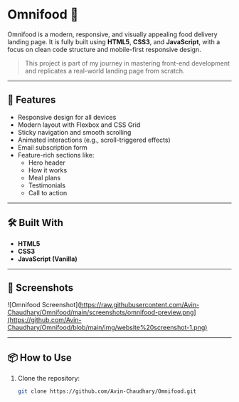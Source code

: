 # Omnifood 🍱

Omnifood is a modern, responsive, and visually appealing food delivery landing page. It is fully built using **HTML5**, **CSS3**, and **JavaScript**, with a focus on clean code structure and mobile-first responsive design.

> This project is part of my journey in mastering front-end development and replicates a real-world landing page from scratch.

---

## 🚀 Features

- Responsive design for all devices
- Modern layout with Flexbox and CSS Grid
- Sticky navigation and smooth scrolling
- Animated interactions (e.g., scroll-triggered effects)
- Email subscription form
- Feature-rich sections like:
  - Hero header
  - How it works
  - Meal plans
  - Testimonials
  - Call to action

---

## 🛠️ Built With

- **HTML5**
- **CSS3**
- **JavaScript (Vanilla)**

---

## 📸 Screenshots

![Omnifood Screenshot](https://raw.githubusercontent.com/Avin-Chaudhary/Omnifood/main/screenshots/omnifood-preview.png](https://github.com/Avin-Chaudhary/Omnifood/blob/main/img/website%20screenshot-1.png)

---

## 📦 How to Use

1. Clone the repository:
   ```bash
   git clone https://github.com/Avin-Chaudhary/Omnifood.git
